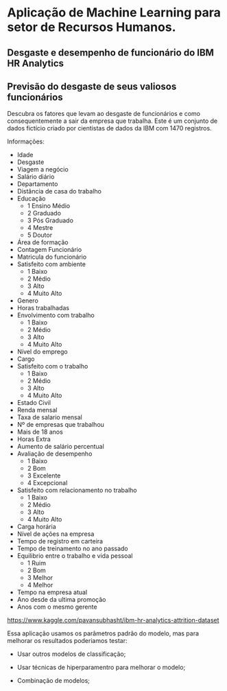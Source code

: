 # Aplicação de Machine Learning para setor de Recursos Humanos.

## Desgaste e desempenho de funcionário do IBM HR Analytics
## Previsão do desgaste de seus valiosos funcionários

Descubra os fatores que levam ao desgaste de funcionários e como consequentemente a sair da empresa que trabalha. Este é um conjunto de dados fictício criado por cientistas de dados da IBM com 1470 registros.


Informações:
* Idade
* Desgaste
* Viagem a negócio
* Salário diário
* Departamento
* Distância de casa do trabalho
* Educação
  * 1 Ensino Médio
  * 2 Graduado
  * 3 Pós Graduado
  * 4 Mestre
  * 5 Doutor
* Área de formação
* Contagem Funcionário
* Matricula do funcionário
* Satisfeito com ambiente
  * 1 Baixo
  * 2 Médio
  * 3 Alto
  * 4 Muito Alto
* Genero
* Horas trabalhadas
* Envolvimento com trabalho
  * 1 Baixo
  * 2 Médio
  * 3 Alto
  * 4 Muito Alto
* Nível do emprego
* Cargo
* Satisfeito com o trabalho
  * 1 Baixo
  * 2 Médio
  * 3 Alto
  * 4 Muito Alto
* Estado Civil
* Renda mensal
* Taxa de salario mensal
* Nº de empresas que trabalhou
* Mais de 18 anos
* Horas Extra
* Aumento de salário percentual
* Avaliação de desempenho
  * 1 Baixo
  * 2 Bom
  * 3 Excelente
  * 4 Excepcional
* Satisfeito com relacionamento no trabalho
  * 1 Baixo
  * 2 Médio
  * 3 Alto
  * 4 Muito Alto
* Carga horária
* Nível de ações na empresa
* Tempo de registro em carteira
* Tempo de treinamento no ano passado
* Equilibrio entre o trabalho e vida pessoal
  * 1 Ruim
  * 2 Bom
  * 3 Melhor
  * 4 Melhor
* Tempo na empresa atual
* Ano desde da ultima promoção
* Anos com o mesmo gerente


https://www.kaggle.com/pavansubhasht/ibm-hr-analytics-attrition-dataset

Essa aplicação usamos os parâmetros padrão do modelo, mas para melhorar os resultados poderiamos testar:

* Usar outros modelos de classificação;

* Usar técnicas de hiperparamentro para melhorar o modelo;

* Combinação de modelos;
